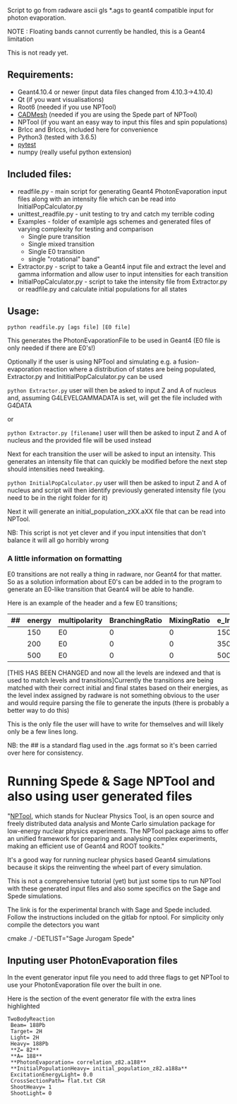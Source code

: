 Script to go from radware ascii gls \*.ags to geant4 compatible input for photon evaporation.

NOTE : Floating bands cannot currently be handled, this is a Geant4 limitation

This is not ready yet.

## Requirements:
* Geant4.10.4 or newer (input data files changed from 4.10.3->4.10.4)
* Qt (if you want visualisations)
* Root6 (needed if you use NPTool)
* [CADMesh](https://github.com/christopherpoole/CADMesh) (needed if you are using the Spede part of NPTool)
* NPTool (if you want an easy way to input this files and spin populations)
* BrIcc and BrIccs, included here for convenience
* Python3 (tested with 3.6.5)
* [pytest](https://docs.pytest.org/en/latest/getting-started.html)
* numpy (really useful python extension)

## Included files:
* readfile.py - main script for generating Geant4 PhotonEvaporation input files along with an intensity file which can be read into InitialPopCalculator.py
* unittest_readfile.py - unit testing to try and catch my terrible coding
* Examples - folder of examlple ags schemes and generated files of varying complexity for testing and comparison
    * Single pure transition
    * Single mixed transition
    * Single E0 transition
    * single "rotational" band"
* Extractor.py - script to take a Geant4 input file and extract the level and gamma information and allow user to input intensities for each transition
* InitialPopCalculator.py - script to take the intensity file from Extractor.py or readfile.py and calculate initial populations for all states

## Usage:
`python readfile.py [ags file] [E0 file]`

This generates the PhotonEvaporationFile to be used in Geant4 (E0 file is only needed if there are E0's!)

Optionally if the user is using NPTool and simulating e.g. a fusion-evaporation reaction where a distribution of states are being populated, Extractor.py and InititialPopCalculator.py can be used

`python Extractor.py` user will then be asked to input Z and A of nucleus and, assuming G4LEVELGAMMADATA is set, will get the file included with G4DATA

or

`python Extractor.py [filename]` user will then be asked to input Z and A of nucleus and the provided file will be used instead

Next for each transition the user will be asked to input an intensity. This generates an intensity file that can quickly be modified before the next step should intensities need tweaking.

`python InitialPopCalculator.py` user will then be asked to input Z and A of nucleus and script will then identify previously generated intensity file (you need to be in the right folder for it)

Next it will generate an initial_population_zXX.aXX file that can be read into NPTool. 

NB: This script is not yet clever and if you input intensities that don't balance it will all go horribly wrong

### A little information on formatting
E0 transitions are not really a thing in radware, nor Geant4 for that matter.
So as a solution information about E0's can be added in to the program to generate an E0-like transition that Geant4 will be able to handle.

Here is an example of the header and a few E0 transitions;

| ## | energy | multipolarity | BranchingRatio | MixingRatio | e_Init | e_Final |
| --- | --- | --- | --- | --- | --- | --- |
|   | 150 | E0 | 0 | 0 | 150 | 0 |
|   | 200 | E0 | 0 | 0 | 350 | 150 |
|   | 500 | E0 | 0 | 0 | 500 | 0 |

[THIS HAS BEEN CHANGED and now all the levels are indexed and that is used to match levels and transitions]Currently the transitions are being matched with their correct initial and final states based on their energies, as the level index assigned by radware is not something obvious to the user and would require parsing the file to generate the inputs (there is probably a better way to do this)

This is the only file the user will have to write for themselves and will likely only be a few lines long.

NB: the ## is a standard flag used in the .ags format so it's been carried over here for consistency.

# Running Spede & Sage NPTool and also using user generated files
"[NPTool](https://gitlab.in2p3.fr/np/nptool/-/tree/NPTool.2.dev.Spede), which stands for Nuclear Physics Tool, is an open source and freely distributed data analysis and Monte Carlo simulation package for low-energy nuclear physics experiments. The NPTool package aims to offer an unified framework for preparing and analysing complex experiments, making an efficient use of Geant4 and ROOT toolkits."

It's a good way for running nuclear physics based Geant4 simulations because it skips the reinventing the wheel part of every simulation.

This is not a comprehensive tutorial (yet) but just some tips to run NPTool with these generated input files and also some specifics on the Sage and Spede simulations.

The link is for the experimental branch with Sage and Spede included.
Follow the instructions included on the gitlab for nptool.
For simplicity only compile the detectors you want

cmake ./ -DETLIST="Sage Jurogam Spede"

## Inputing user PhotonEvaporation files
In the event generator input file you need to add three flags to get NPTool to use your PhotonEvaporation file over the built in one.

Here is the section of the event generator file with the extra lines highlighted
```
TwoBodyReaction
 Beam= 188Pb
 Target= 2H
 Light= 2H
 Heavy= 188Pb
 **Z= 82**
 **A= 188**
 **PhotonEvaporation= correlation_z82.a188**
 **InitialPopulationHeavy= initial_population_z82.a188a**
 ExcitationEnergyLight= 0.0
 CrossSectionPath= flat.txt CSR
 ShootHeavy= 1
 ShootLight= 0
```
